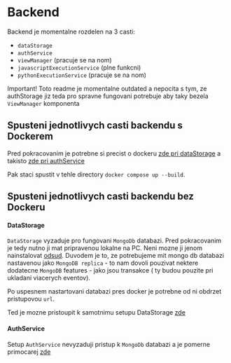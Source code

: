 # Backend

Backend je momentalne rozdelen na 3 casti:
- `dataStorage`
- `authService`
- `viewManager` (pracuje se na nom)
- `javascriptExecutionService` (plne funkcni)
- `pythonExecutionService` (pracuje se na nom)

Important! Toto readme je momentalne outdated a nepocita s tym, ze authStorage jiz teda pro spravne fungovani potrebuje aby taky bezela `ViewManager` komponenta

## Spusteni jednotlivych casti backendu s Dockerem

Pred pokracovanim je potrebne si precist o dockeru [zde pri dataStorage](./dataStorage/README.md) a takisto [zde pri authService](./authService/README.md)

Pak staci spustit v tehle directory `docker compose up --build`.

## Spusteni jednotlivych casti backendu bez Dockeru

#### DataStorage

`DataStorage` vyzaduje pro fungovani `MongoDb` databazi. Pred pokracovanim je tedy nutno ji mat pripravenou lokalne na PC. Neni mozne ji jenom nainstalovat [odsud](https://www.mongodb.com/docs/manual/installation/). Duvodem je to, ze potrebujeme mit mongo db databazi nastavenou jako `MongoDB replica` - to nam dovoli pouzivat nektere dodatecne `MongoDB` features - jako jsou transakce ( ty budou pouzite pri ukladani viacerych eventov).

Po uspesnem nastartovani databazi pres docker je potrebne od ni obdrzet pristupovou `url`.

Ted je mozne pristoupit k samotnimu setupu DataStorage [zde](./dataStorage/README.md)

#### AuthService

Setup `AuthService` nevyzaduji pristup k `MongoDb` databazi a je pomerne primocarej [zde](./authService/README.md)